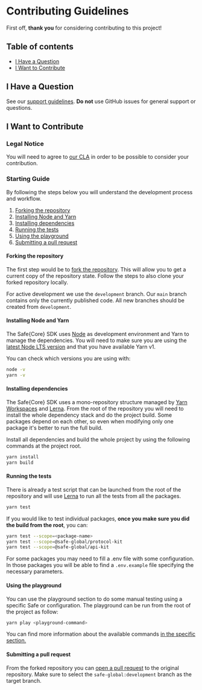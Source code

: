 # Contributing Guidelines

First off, **thank you** for considering contributing to this project!

## Table of contents

- [I Have a Question](#i-have-a-question)
- [I Want to Contribute](#i-want-to-contribute)

## <a name="i-have-a-question">I Have a Question</a>

See our [support guidelines](https://github.com/safe-global/safe-core-sdk/tree/main/SUPPORT.md). **Do not** use GitHub issues for general support or questions.

## <a name="i-want-to-contribute">I Want to Contribute</a>
### Legal Notice
You will need to agree to [our CLA](https://safe.global/cla) in order to be possible to consider your contribution.

### Starting Guide

By following the steps below you will understand the development process and workflow.
1. [Forking the repository](#forking-the-repository)
2. [Installing Node and Yarn](#installing-node-and-yarn)
3. [Installing dependencies](#installing-dependencies)
4. [Running the tests](#running-the-tests)
5. [Using the playground](#using-the-playground)
6. [Submitting a pull request](#submitting-a-pull-request)

#### Forking the repository

The first step would be to [fork the repository](https://docs.github.com/en/pull-requests/collaborating-with-pull-requests/working-with-forks/fork-a-repo#forking-a-repository). This will allow you to get a current copy of the repository state. Follow the steps to also clone your forked repository locally.

For active development we use the `development` branch. Our `main` branch contains only the currently published code. All new branches should be created from `development`.

#### Installing Node and Yarn

The Safe{Core} SDK uses [Node](https://nodejs.org) as development environment and Yarn to manage the dependencies. You will need to make sure you are using the [latest Node LTS version](https://nodejs.org/en/about/previous-releases) and that you have available Yarn v1.

You can check which versions you are using with:

```bash
node -v
yarn -v
```

#### Installing dependencies    

The Safe{Core} SDK uses a mono-repository structure managed by [Yarn Workspaces](https://classic.yarnpkg.com/lang/en/docs/workspaces/) and [Lerna](https://lerna.js.org). From the root of the repository you will need to install the whole dependency stack and do the project build. Some packages depend on each other, so even when modifying only one package it's better to run the full build.

Install all dependencies and build the whole project by using the following commands at the project root.

```bash
yarn install
yarn build
```

#### Running the tests

There is already a test script that can be launched from the root of the repository and will use [Lerna](https://lerna.js.org) to run all the tests from all the packages.

```bash
yarn test
```

If you would like to test individual packages, **once you make sure you did the build from the root**, you can:

```bash
yarn test --scope=<package-name>
yarn test --scope=@safe-global/protocol-kit
yarn test --scope=@safe-global/api-kit
```

For some packages you may need to fill a .env file with some configuration. In those packages you will be able to find a `.env.example` file specifying the necessary parameters.

#### Using the playground

You can use the playground section to do some manual testing using a specific Safe or configuration. The playground can be run from the root of the project as follow:

```bash
yarn play <playground-command>
```

You can find more information about the available commands [in the specific section.](https://github.com/safe-global/safe-core-sdk/tree/main/playground)

#### Submitting a pull request

From the forked repository you can [open a pull request](https://docs.github.com/en/pull-requests/collaborating-with-pull-requests/proposing-changes-to-your-work-with-pull-requests/creating-a-pull-request) to the original repository. Make sure to select the `safe-global:development` branch as the target branch.
